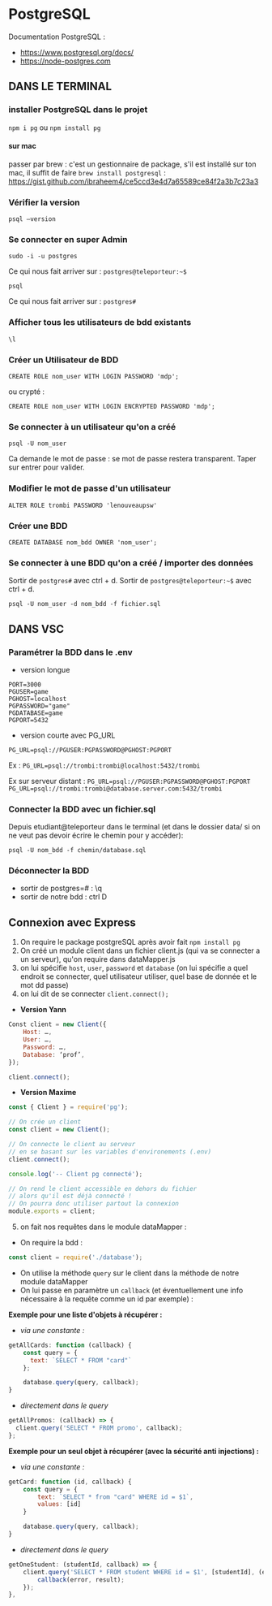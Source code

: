 # PostgreSQL

Documentation PostgreSQL :

- https://www.postgresql.org/docs/
- https://node-postgres.com

## DANS LE TERMINAL

### installer PostgreSQL dans le projet

`npm i pg` ou `npm install pg`

#### sur mac

passer par brew : c'est un gestionnaire de package, s'il est installé sur ton mac, il suffit de faire `brew install postgresql` : https://gist.github.com/ibraheem4/ce5ccd3e4d7a65589ce84f2a3b7c23a3

### Vérifier la version

`psql —version`

### Se connecter en super Admin

`sudo -i -u postgres`

Ce qui nous fait arriver sur : `postgres@teleporteur:~$`

`psql`

Ce qui nous fait arriver sur : `postgres#`

### Afficher tous les utilisateurs de bdd existants

`\l`

### Créer un Utilisateur de BDD

`CREATE ROLE nom_user WITH LOGIN PASSWORD 'mdp';`

ou crypté :

`CREATE ROLE nom_user WITH LOGIN ENCRYPTED PASSWORD 'mdp';`

### Se connecter à un utilisateur qu'on a créé

`psql -U nom_user`

Ca demande le mot de passe : se mot de passe restera transparent. Taper sur entrer pour valider.

### Modifier le mot de passe d'un utilisateur

`ALTER ROLE trombi PASSWORD 'lenouveaupsw'`

### Créer une BDD

`CREATE DATABASE nom_bdd OWNER 'nom_user';`

### Se connecter à une BDD qu'on a créé / importer des données

Sortir de `postgres#` avec ctrl + d.
Sortir de `postgres@teleporteur:~$` avec ctrl + d.

`psql -U nom_user -d nom_bdd -f fichier.sql`

## DANS VSC

### Paramétrer la BDD dans le .env

- version longue

```
PORT=3000
PGUSER=game
PGHOST=localhost
PGPASSWORD="game"
PGDATABASE=game
PGPORT=5432
```

- version courte avec PG_URL

`PG_URL=psql://PGUSER:PGPASSWORD@PGHOST:PGPORT`

Ex :
`PG_URL=psql://trombi:trombi@localhost:5432/trombi`

Ex sur serveur distant :
`PG_URL=psql://PGUSER:PGPASSWORD@PGHOST:PGPORT`
`PG_URL=psql://trombi:trombi@database.server.com:5432/trombi`

### Connecter la BDD avec un fichier.sql

Depuis etudiant@teleporteur dans le terminal (et dans le dossier data/ si on ne veut pas devoir écrire le chemin pour y accéder):

`psql -U nom_bdd -f chemin/database.sql`

### Déconnecter la BDD

- sortir de postgres=# : \q
- sortir de notre bdd : ctrl D

## Connexion avec Express

1. On require le package postgreSQL après avoir fait `npm install pg`
2. On créé un module client dans un fichier client.js (qui va se connecter a un serveur), qu'on require dans dataMapper.js
3. on lui spécifie `host`, `user`, `password` et `database` (on lui spécifie a quel endroit se connecter, quel utilisateur utiliser, quel base de donnée et le mot dd passe)
4. on lui dit de se connecter
   `client.connect();`

- **Version Yann**

```js
Const client = new Client({
    Host: …,
    User: …,
    Password: …,
    Database: ‘prof’,
});

client.connect();
```

- **Version Maxime**

```js
const { Client } = require('pg');

// On crée un client
const client = new Client();

// On connecte le client au serveur
// en se basant sur les variables d'environements (.env)
client.connect();

console.log('-- Client pg connecté');

// On rend le client accessible en dehors du fichier
// alors qu'il est déjà connecté !
// On pourra donc utiliser partout la connexion
module.exports = client;
```

5. on fait nos requêtes dans le module dataMapper :

- On require la bdd :

```js
const client = require('./database');
```

- On utilise la méthode `query` sur le client dans la méthode de notre module dataMapper
- On lui passe en paramètre un `callback` (et éventuellement une info nécessaire à la requête comme un id par exemple) :

**Exemple pour une liste d'objets à récupérer :**

- _via une constante :_

```js
getAllCards: function (callback) {
    const query = {
      text: `SELECT * FROM "card"`
    };

    database.query(query, callback);
}
```

- _directement dans le query_

```js
getAllPromos: (callback) => {
  client.query('SELECT * FROM promo', callback);
};
```

**Exemple pour un seul objet à récupérer (avec la sécurité anti injections) :**

- _via une constante :_

```js
getCard: function (id, callback) {
    const query = {
        text: `SELECT * from "card" WHERE id = $1`,
        values: [id]
    }

    database.query(query, callback);
}
```

- _directement dans le query_

```js
getOneStudent: (studentId, callback) => {
    client.query('SELECT * FROM student WHERE id = $1', [studentId], (error, result) => {
        callback(error, result);
    });
},
```
